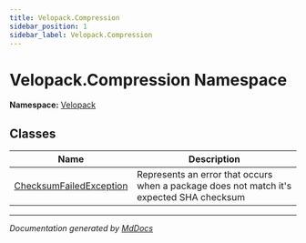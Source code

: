 ```yaml
---
title: Velopack.Compression
sidebar_position: 1
sidebar_label: Velopack.Compression
---
```

<!--  
  <auto-generated>   
    The contents of this file were generated by a tool.  
    Changes to this file may be list if the file is regenerated  
  </auto-generated>   
-->

# Velopack.Compression Namespace

**Namespace:** [Velopack](../index.md)  

## Classes

| Name                                                        | Description                                                                              |
| ----------------------------------------------------------- | ---------------------------------------------------------------------------------------- |
| [ChecksumFailedException](ChecksumFailedException/index.md) | Represents an error that occurs when a package does not match it's expected SHA checksum |

___

*Documentation generated by [MdDocs](https://github.com/ap0llo/mddocs)*
